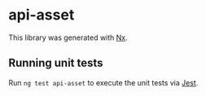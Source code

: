 # api-asset

This library was generated with [Nx](https://nx.dev).

## Running unit tests

Run `ng test api-asset` to execute the unit tests via [Jest](https://jestjs.io).
